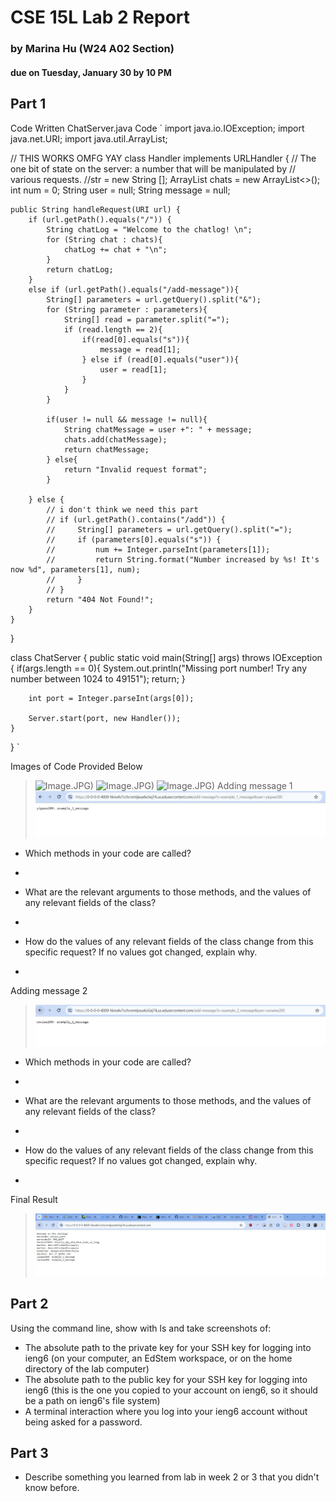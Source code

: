 # CSE 15L Lab 2 Report 
### by Marina Hu (W24 A02 Section)
#### due on Tuesday, January 30 by 10 PM

Part 1
--
Code Written
ChatServer.java Code
`
import java.io.IOException;
import java.net.URI;
import java.util.ArrayList;


// THIS WORKS OMFG YAY
class Handler implements URLHandler {
    // The one bit of state on the server: a number that will be manipulated by
    // various requests.
    //str = new String [];
    ArrayList <String> chats = new ArrayList<>();
    int num = 0;
    String user = null;
    String message = null;

    public String handleRequest(URI url) {
        if (url.getPath().equals("/")) {
            String chatLog = "Welcome to the chatlog! \n";
            for (String chat : chats){
                chatLog += chat + "\n";
            }
            return chatLog;
        } 
        else if (url.getPath().equals("/add-message")){
            String[] parameters = url.getQuery().split("&");
            for (String parameter : parameters){
                String[] read = parameter.split("=");
                if (read.length == 2){
                    if(read[0].equals("s")){
                        message = read[1];
                    } else if (read[0].equals("user")){
                        user = read[1];
                    }
                }
            }

            if(user != null && message != null){
                String chatMessage = user +": " + message;
                chats.add(chatMessage);
                return chatMessage;
            } else{
                return "Invalid request format";
            }

        } else {
            // i don't think we need this part
            // if (url.getPath().contains("/add")) {
            //     String[] parameters = url.getQuery().split("=");
            //     if (parameters[0].equals("s")) {
            //         num += Integer.parseInt(parameters[1]);
            //         return String.format("Number increased by %s! It's now %d", parameters[1], num);
            //     }
            // }
            return "404 Not Found!";
        }
    }
}

class ChatServer {
    public static void main(String[] args) throws IOException {
        if(args.length == 0){
            System.out.println("Missing port number! Try any number between 1024 to 49151");
            return;
        }

        int port = Integer.parseInt(args[0]);

        Server.start(port, new Handler());
    }
}
`

Images of Code Provided Below
> ![Image](lab_report_two_photos/chatserver_code_pt1).JPG)
> ![Image](lab_report_two_photos/chatserver_code_pt2).JPG)
> ![Image](lab_report_two_photos/chatserver_code_pt3).JPG)
Adding message 1
> ![Image](lab_report_two_photos/message_1_added.JPG)
* Which methods in your code are called?
* > 
* What are the relevant arguments to those methods, and the values of any relevant fields of the class?
* > 
* How do the values of any relevant fields of the class change from this specific request? If no values got changed, explain why.
* > 

Adding message 2
> ![Image](lab_report_two_photos/message_2_added.JPG)
* Which methods in your code are called?
* > 
* What are the relevant arguments to those methods, and the values of any relevant fields of the class?
* > 
* How do the values of any relevant fields of the class change from this specific request? If no values got changed, explain why.
* > 

Final Result
> ![Image](lab_report_two_photos/completed_chat_log.JPG)


Part 2
--
Using the command line, show with ls and take screenshots of:

* The absolute path to the private key for your SSH key for logging into ieng6 (on your computer, an EdStem workspace, or on the home directory of the lab computer)
* The absolute path to the public key for your SSH key for logging into ieng6 (this is the one you copied to your account on ieng6, so it should be a path on ieng6's file system)
* A terminal interaction where you log into your ieng6 account without being asked for a password.

Part 3
--
* Describe something you learned from lab in week 2 or 3 that you didn't know before.
